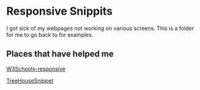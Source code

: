 # Responsive Snippits

I got sick of my webpages not working on various screens.  This is a folder for me to go back to for examples.

## Places that have helped me

[W3Schools-responsive](https://www.w3schools.com/css/css_rwd_intro.asp)

[TreeHouseSnippet](https://teamtreehouse.com/library/creating-a-sticky-footer-with-flexbox)

